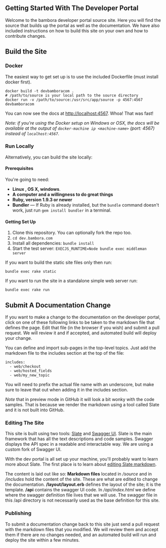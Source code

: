 Getting Started With The Developer Portal
-----------------------------------------

Welcome to the bambora developer portal source site. Here you will find the source that builds up the portal as well as the documentation. We have also included instructions on how to build this site on your own and how to contribute changes.

## Build the Site 

### Docker 

The easiest way to get set up is to use the included Dockerfile (must install docker first).

```shell
docker build -t devbamboracom .
# /path/to/source is your local path to the source directory
docker run -v /path/to/source:/usr/src/app/source -p 4567:4567 devbamboracom
```

You can now see the docs at <http://localhost:4567>. Whoa! That was fast!

*Note: if you're using the Docker setup on Windows or OSX, the docs will be
available at the output of `docker-machine ip <machine-name>` (port: 4567) instead of `localhost:4567`.*

### Run Locally

Alternatively, you can build the site locally:

#### Prerequisites

You're going to need:

 - **Linux , OS X, windows**.
 - **A computer and a willingness to do great things**
 - **Ruby, version 1.9.3 or newer**
 - **Bundler** — If Ruby is already installed, but the `bundle` command doesn't work, just run `gem install bundler` in a terminal.

#### Getting Set Up

 1. Clone this repository. You can optionally fork the repo too.
 3. `cd dev.bambora.com`
 4. Install all dependencies: `bundle install`
 5. Start the test server: `EXECJS_RUNTIME=Node bundle exec middleman server`


If you want to build the static site files only then run:
```shell
bundle exec rake static
```

If you want to run the site in a standalone simple web server run:
```shell
bundle exec rake run
```

## Submit A Documentation Change

If you want to make a change to the documentation on the developer portal, click on one of these following links to be taken to the markdown file that defines the page. Edit that file (in the browser if you wish) and submit a pull request. We will review it and if accepted, and automated build will deploy your change.

You can define and import sub-pages in the top-level topics. Just add the markdown file to the includes section at the top of the file:
```
includes:
  - web/checkout
  - web/hosted_fields
  - web/my_new_topic
```
You will need to prefix the actual file name with an underscore, but make sure to leave that out when adding it in the includes section.

*Note* that in preview mode in GitHub it will look a bit wonky with the code samples. That is because we render the markdown using a tool called Slate and it is not built into GitHub.

### Editing The Site
This site is built using two tools: [Slate](https://github.com/tripit/slate) and [Swagger UI](https://github.com/jensoleg/swagger-ui). Slate is the main framework that has all the text descriptions and code samples. Swagger displays the API spec in a readable and interactable way. We are using a custom fork of Swagger UI.

With the dev portal is all set up your machine, you'll probably want to learn more about Slate. The first place is to learn about [editing Slate markdown](https://github.com/tripit/slate/wiki/Markdown-Syntax).

The content is laid out like so:
**Markdown files** located in _/source_ and in _/includes_ hold the content of the site. These are what are edited to change the documentation.
**/layout/layout.erb** defines the layout of the site; it is the template.
**/api** contains the swagger UI code. In _/api/index.html_ we define where the swagger definition file lives that we will use. The swagger file in this /api directory is not necessarily used as the base definition for this site.


### Publishing

To submit a documentation change back to this site just send a pull request with the markdown files that you modified. We will review them and accept them if there are no changes needed, and an automated build will run and deploy the site within a few minutes.
